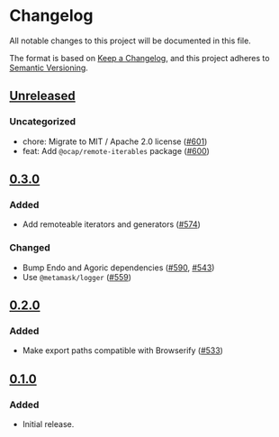 # Changelog

All notable changes to this project will be documented in this file.

The format is based on [Keep a Changelog](https://keepachangelog.com/en/1.0.0/),
and this project adheres to [Semantic Versioning](https://semver.org/spec/v2.0.0.html).

## [Unreleased]

### Uncategorized

- chore: Migrate to MIT / Apache 2.0 license ([#601](https://github.com/MetaMask/ocap-kernel/pull/601))
- feat: Add `@ocap/remote-iterables` package ([#600](https://github.com/MetaMask/ocap-kernel/pull/600))

## [0.3.0]

### Added

- Add remoteable iterators and generators ([#574](https://github.com/MetaMask/ocap-kernel/pull/574))

### Changed

- Bump Endo and Agoric dependencies ([#590](https://github.com/MetaMask/ocap-kernel/pull/590), [#543](https://github.com/MetaMask/ocap-kernel/pull/543))
- Use `@metamask/logger` ([#559](https://github.com/MetaMask/ocap-kernel/pull/559))

## [0.2.0]

### Added

- Make export paths compatible with Browserify ([#533](https://github.com/MetaMask/ocap-kernel/pull/533))

## [0.1.0]

### Added

- Initial release.

[Unreleased]: https://github.com/MetaMask/ocap-kernel/compare/@metamask/streams@0.3.0...HEAD
[0.3.0]: https://github.com/MetaMask/ocap-kernel/compare/@metamask/streams@0.2.0...@metamask/streams@0.3.0
[0.2.0]: https://github.com/MetaMask/ocap-kernel/compare/@metamask/streams@0.1.0...@metamask/streams@0.2.0
[0.1.0]: https://github.com/MetaMask/ocap-kernel/releases/tag/@metamask/streams@0.1.0
